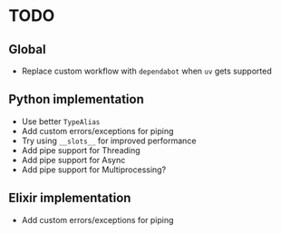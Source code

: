 # TODO

## Global

- Replace custom workflow with `dependabot` when `uv` gets supported

## Python implementation

- Use better `TypeAlias`
- Add custom errors/exceptions for piping
- Try using `__slots__` for improved performance
- Add pipe support for Threading
- Add pipe support for Async
- Add pipe support for Multiprocessing?

## Elixir implementation

- Add custom errors/exceptions for piping
